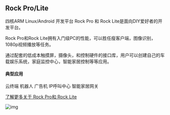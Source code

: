 ## Rock Pro/Lite

四核ARM Linux/Android 开发平台 
Rock Pro 和 Rock Lite是面向DIY爱好者的开发平台。

Rock Pro和Rock Lite拥有入门级PC的性能，可以胜任瘦客户端，图像识别，1080p视频播放等任务。

通过配套的低成本触摸屏，摄像头，和控制硬件的接口库，用户可以创建自己的车载娱乐系统，家庭监控中心，智能家居控制等等应用。

#### 典型应用

云终端     机器人    广告机    IP呼叫中心   智能家居网关



[了解更多关于 Rock Pro和 Rock Lite](http://wiki.radxa.com/Rock)


![img](/images/plat/rock_pro.png)

